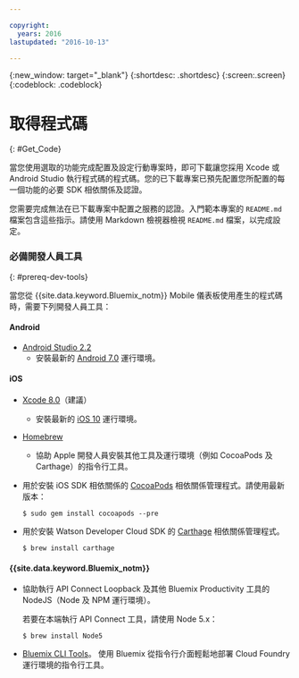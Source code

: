 ```yaml
---

copyright:
  years: 2016
lastupdated: "2016-10-13"

---
```

{:new_window: target="_blank"}
{:shortdesc: .shortdesc}
{:screen:.screen}
{:codeblock: .codeblock}

# 取得程式碼
{: #Get_Code}

當您使用選取的功能完成配置及設定行動專案時，即可下載讓您採用 Xcode 或 Android Studio 執行程式碼的程式碼。您的已下載專案已預先配置您所配置的每一個功能的必要 SDK 相依關係及認證。

您需要完成無法在已下載專案中配置之服務的認證。入門範本專案的 `README.md` 檔案包含這些指示。請使用 Markdown 檢視器檢視 `README.md` 檔案，以完成設定。

### 必備開發人員工具
{: #prereq-dev-tools}

當您從 {{site.data.keyword.Bluemix_notm}} Mobile 儀表板使用產生的程式碼時，需要下列開發人員工具：

#### Android
* [Android Studio 2.2](https://developer.android.com/studio)
	* 安裝最新的 [Android 7.0](https://www.android.com/versions/nougat-7-0/) 運行環境。

#### iOS
* [Xcode 8.0](https://developer.apple.com/xcode/)（建議）
	* 安裝最新的 [iOS 10](http://www.apple.com/ios/ios-10/) 運行環境。
* [Homebrew](http://brew.sh/)
	* 協助 Apple 開發人員安裝其他工具及運行環境（例如 CocoaPods 及 Carthage）的指令行工具。
* 用於安裝 iOS SDK 相依關係的 [CocoaPods](https://cocoapods.org/) 相依關係管理程式。請使用最新版本：

	```
	$ sudo gem install cocoapods --pre
	```
* 用於安裝 Watson Developer Cloud SDK 的 [Carthage](https://github.com/Carthage/Carthage) 相依關係管理程式。

	```
	$ brew install carthage
	```

#### {{site.data.keyword.Bluemix_notm}}
* 協助執行 API Connect Loopback 及其他 Bluemix Productivity 工具的 NodeJS（Node 及 NPM 運行環境）。

	若要在本端執行 API Connect 工具，請使用 Node 5.x：
	```
	$ brew install Node5
	```

* [Bluemix CLI Tools](http://clis.ng.bluemix.net/ui/home.html)。
使用 Bluemix 從指令行介面輕鬆地部署 Cloud Foundry 運行環境的指令行工具。  
